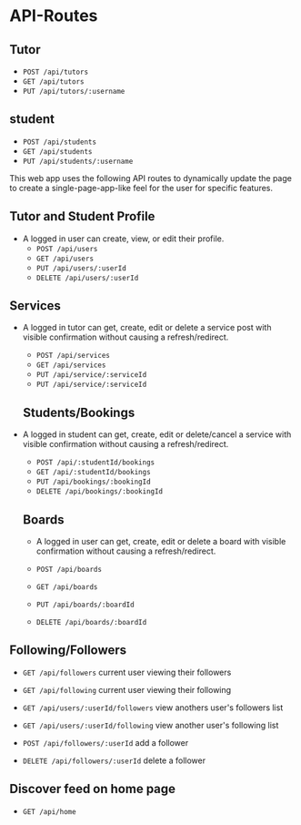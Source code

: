 # API-Routes



## Tutor 
* `POST /api/tutors`
* `GET /api/tutors`
* `PUT /api/tutors/:username`

## student
* `POST /api/students`
* `GET /api/students`
* `PUT /api/students/:username`





This web app uses the following API routes to dynamically update the page to create a single-page-app-like feel for the user for specific features.

## Tutor and Student Profile
* A logged in user can create, view, or edit their profile.
  * `POST /api/users`
  * `GET /api/users`
  * `PUT /api/users/:userId`
  * `DELETE /api/users/:userId`

## Services

* A logged in tutor can get, create, edit or delete a service post with visible confirmation without causing a refresh/redirect.

  * `POST /api/services`
  * `GET /api/services`
  * `PUT /api/service/:serviceId`
  * `PUT /api/service/:serviceId`

  ## Students/Bookings

* A logged in student can get, create, edit or delete/cancel a service with visible confirmation without causing a refresh/redirect.

  * `POST /api/:studentId/bookings`
  * `GET /api/:studentId/bookings`
  * `PUT /api/bookings/:bookingId`
  * `DELETE /api/bookings/:bookingId`


  ## Boards

  * A logged in user can get, create, edit or delete a board with visible confirmation without causing a refresh/redirect.

  * `POST /api/boards`
  * `GET /api/boards`
  * `PUT /api/boards/:boardId`
  * `DELETE /api/boards/:boardId`

## Following/Followers
  * `GET /api/followers` current user viewing their followers
  * `GET /api/following` current user viewing their following
  * `GET /api/users/:userId/followers` view anothers user's followers list
  * `GET /api/users/:userId/following` view another user's following list

  * `POST /api/followers/:userId` add a follower
  * `DELETE /api/followers/:userId` delete a follower


##  Discover feed on home page
 * `GET /api/home`
